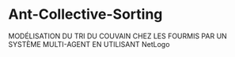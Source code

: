 # Ant-Collective-Sorting
MODÉLISATION DU TRI DU COUVAIN CHEZ LES FOURMIS PAR UN SYSTÈME MULTI-AGENT EN UTILISANT NetLogo
